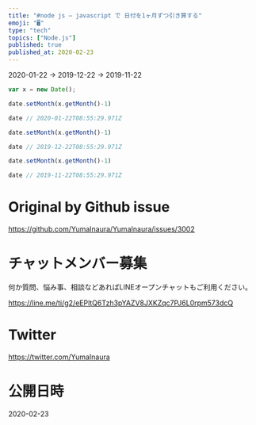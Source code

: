 ```yaml
---
title: "#node js – javascript で 日付を1ヶ月ずつ引き算する"
emoji: "🖥"
type: "tech"
topics: ["Node.js"]
published: true
published_at: 2020-02-23
---
```


2020-01-22 -> 2019-12-22 -> 2019-11-22

```js
var x = new Date();

date.setMonth(x.getMonth()-1)

date // 2020-01-22T08:55:29.971Z

date.setMonth(x.getMonth()-1)

date // 2019-12-22T08:55:29.971Z

date.setMonth(x.getMonth()-1)

date // 2019-11-22T08:55:29.971Z

```

# Original by Github issue

https://github.com/YumaInaura/YumaInaura/issues/3002








<!-- Update From Qiita API -->

# チャットメンバー募集


何か質問、悩み事、相談などあればLINEオープンチャットもご利用ください。

https://line.me/ti/g2/eEPltQ6Tzh3pYAZV8JXKZqc7PJ6L0rpm573dcQ





# Twitter


https://twitter.com/YumaInaura


<!-- Update From Qiita API -->



# 公開日時

2020-02-23
